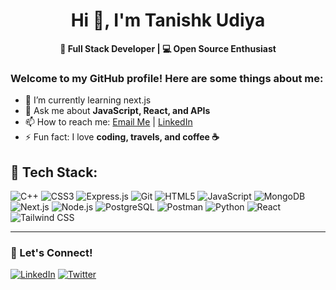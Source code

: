 <div align="center">
  <h1>Hi 👋, I'm Tanishk Udiya</h1>
</div>

<p align="center">
  <b> 🚀 Full Stack Developer | 💻 Open Source Enthusiast</b>
</p>

<p align="center">
  <h3>Welcome to my GitHub profile! Here are some things about me:</h3>
</p>

- 🌱 I’m currently learning next.js
- 💬 Ask me about **JavaScript, React, and APIs**
- 📫 How to reach me: [Email Me](mailto:tanishkudiya365@gmail.com) | [LinkedIn](https://www.linkedin.com/in/tanishk-udiya-366b6b25a/)
- ⚡ Fun fact: I love **coding, travels, and coffee ☕**

## 🚀 Tech Stack:
![C++](https://img.shields.io/badge/C++-%2300599C.svg?style=for-the-badge&logo=c%2B%2B&logoColor=white)
![CSS3](https://img.shields.io/badge/CSS3-%231572B6.svg?style=for-the-badge&logo=css3&logoColor=white)
![Express.js](https://img.shields.io/badge/Express.js-%23404d59.svg?style=for-the-badge&logo=express&logoColor=white)
![Git](https://img.shields.io/badge/Git-%23F05033.svg?style=for-the-badge&logo=git&logoColor=white)
![HTML5](https://img.shields.io/badge/HTML5-%23E34F26.svg?style=for-the-badge&logo=html5&logoColor=white)
![JavaScript](https://img.shields.io/badge/JavaScript-%23F7DF1E.svg?style=for-the-badge&logo=javascript&logoColor=black)
![MongoDB](https://img.shields.io/badge/MongoDB-%2347A248.svg?style=for-the-badge&logo=mongodb&logoColor=white)
![Next.js](https://img.shields.io/badge/Next.js-%23000000.svg?style=for-the-badge&logo=next.js&logoColor=white)
![Node.js](https://img.shields.io/badge/Node.js-%23339933.svg?style=for-the-badge&logo=node.js&logoColor=white)
![PostgreSQL](https://img.shields.io/badge/PostgreSQL-%234169E1.svg?style=for-the-badge&logo=postgresql&logoColor=white)
![Postman](https://img.shields.io/badge/Postman-%23FF6C37.svg?style=for-the-badge&logo=postman&logoColor=white)
![Python](https://img.shields.io/badge/Python-%233776AB.svg?style=for-the-badge&logo=python&logoColor=white)
![React](https://img.shields.io/badge/React-%2361DAFB.svg?style=for-the-badge&logo=react&logoColor=black)
![Tailwind CSS](https://img.shields.io/badge/Tailwind%20CSS-%2338B2AC.svg?style=for-the-badge&logo=tailwind-css&logoColor=white)

---

### 🎯 Let's Connect!
[![LinkedIn](https://img.shields.io/badge/LinkedIn-%230077B5?style=for-the-badge&logo=linkedin&logoColor=white)](https://www.linkedin.com/in/tanishk-udiya-366b6b25a/)
[![Twitter](https://img.shields.io/badge/Twitter-%231DA1F2?style=for-the-badge&logo=twitter&logoColor=white)](https://x.com/UdiyaTanis43966)
